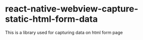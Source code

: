 # react-native-webview-capture-static-html-form-data
This is a library used for capturing data on html form page
